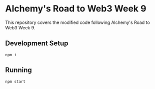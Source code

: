 # Alchemy's Road to Web3 Week 9

This repository covers the modified code following Alchemy's Road to Web3 Week 9.

## Development Setup

    npm i

## Running

    npm start
